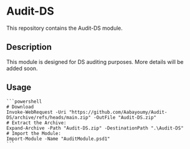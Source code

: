 # Audit-DS

This repository contains the Audit-DS module.

## Description

This module is designed for DS auditing purposes. More details will be added soon.

## Usage

    ```powershell
    # Download 
    Invoke-WebRequest -Uri "https://github.com/Aabayoumy/Audit-DS/archive/refs/heads/main.zip" -OutFile "Audit-DS.zip"
    # Extract the Archive:
    Expand-Archive -Path "Audit-DS.zip" -DestinationPath ".\Audit-DS"
    # Import the Module:
    Import-Module -Name "AuditModule.psd1"
    ```
